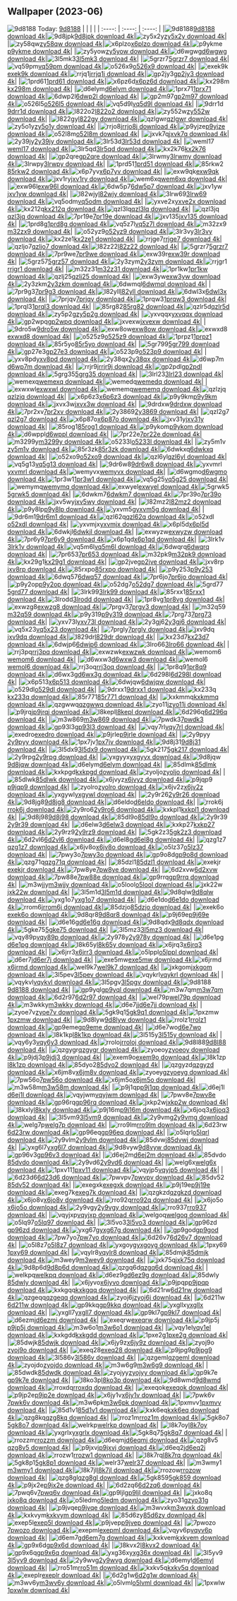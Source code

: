 ## Wallpaper (2023-06)
![9d8188](https://w.wallhaven.cc/full/9d/wallhaven-9d8188.jpg) Today: [9d8188](https://th.wallhaven.cc/small/9d/9d8188.jpg)
|      |      |      |
| :----: | :----: | :----: |
|![9d8188](https://th.wallhaven.cc/small/9d/9d8188.jpg)[9d8188 download 4k](https://wallhaven.cc/w/9d8188)|![9d8jpk](https://th.wallhaven.cc/small/9d/9d8jpk.jpg)[9d8jpk download 4k](https://wallhaven.cc/w/9d8jpk)|![zy5x2y](https://th.wallhaven.cc/small/zy/zy5x2y.jpg)[zy5x2y download 4k](https://wallhaven.cc/w/zy5x2y)|
|![zy58qw](https://th.wallhaven.cc/small/zy/zy58qw.jpg)[zy58qw download 4k](https://wallhaven.cc/w/zy58qw)|![x6plzo](https://th.wallhaven.cc/small/x6/x6plzo.jpg)[x6plzo download 4k](https://wallhaven.cc/w/x6plzo)|![p9ykme](https://th.wallhaven.cc/small/p9/p9ykme.jpg)[p9ykme download 4k](https://wallhaven.cc/w/p9ykme)|
|![zy5yow](https://th.wallhaven.cc/small/zy/zy5yow.jpg)[zy5yow download 4k](https://wallhaven.cc/w/zy5yow)|![d6wgwg](https://th.wallhaven.cc/small/d6/d6wgwg.jpg)[d6wgwg download 4k](https://wallhaven.cc/w/d6wgwg)|![3l5mk3](https://th.wallhaven.cc/small/3l/3l5mk3.jpg)[3l5mk3 download 4k](https://wallhaven.cc/w/3l5mk3)|
|![5grzr7](https://th.wallhaven.cc/small/5g/5grzr7.jpg)[5grzr7 download 4k](https://wallhaven.cc/w/5grzr7)|![vq59pm](https://th.wallhaven.cc/small/vq/vq59pm.jpg)[vq59pm download 4k](https://wallhaven.cc/w/vq59pm)|![o526x9](https://th.wallhaven.cc/small/o5/o526x9.jpg)[o526x9 download 4k](https://wallhaven.cc/w/o526x9)|
|![exek9k](https://th.wallhaven.cc/small/ex/exek9k.jpg)[exek9k download 4k](https://wallhaven.cc/w/exek9k)|![rrjq1j](https://th.wallhaven.cc/small/rr/rrjq1j.jpg)[rrjq1j download 4k](https://wallhaven.cc/w/rrjq1j)|![gp2jy3](https://th.wallhaven.cc/small/gp/gp2jy3.jpg)[gp2jy3 download 4k](https://wallhaven.cc/w/gp2jy3)|
|![1prd61](https://th.wallhaven.cc/small/1p/1prd61.jpg)[1prd61 download 4k](https://wallhaven.cc/w/1prd61)|![x6pz6d](https://th.wallhaven.cc/small/x6/x6pz6d.jpg)[x6pz6d download 4k](https://wallhaven.cc/w/x6pz6d)|![kx298m](https://th.wallhaven.cc/small/kx/kx298m.jpg)[kx298m download 4k](https://wallhaven.cc/w/kx298m)|
|![d6elym](https://th.wallhaven.cc/small/d6/d6elym.jpg)[d6elym download 4k](https://wallhaven.cc/w/d6elym)|![1prx71](https://th.wallhaven.cc/small/1p/1prx71.jpg)[1prx71 download 4k](https://wallhaven.cc/w/1prx71)|![6dwp2l](https://th.wallhaven.cc/small/6d/6dwp2l.jpg)[6dwp2l download 4k](https://wallhaven.cc/w/6dwp2l)|
|![gp2m97](https://th.wallhaven.cc/small/gp/gp2m97.jpg)[gp2m97 download 4k](https://wallhaven.cc/w/gp2m97)|![o526l5](https://th.wallhaven.cc/small/o5/o526l5.jpg)[o526l5 download 4k](https://wallhaven.cc/w/o526l5)|![vq5d9l](https://th.wallhaven.cc/small/vq/vq5d9l.jpg)[vq5d9l download 4k](https://wallhaven.cc/w/vq5d9l)|
|![9drr1d](https://th.wallhaven.cc/small/9d/9drr1d.jpg)[9drr1d download 4k](https://wallhaven.cc/w/9drr1d)|![l822o2](https://th.wallhaven.cc/small/l8/l822o2.jpg)[l822o2 download 4k](https://wallhaven.cc/w/l822o2)|![zy552w](https://th.wallhaven.cc/small/zy/zy552w.jpg)[zy552w download 4k](https://wallhaven.cc/w/zy552w)|
|![l822gy](https://th.wallhaven.cc/small/l8/l822gy.jpg)[l822gy download 4k](https://wallhaven.cc/w/l822gy)|![qzlgwr](https://th.wallhaven.cc/small/qz/qzlgwr.jpg)[qzlgwr download 4k](https://wallhaven.cc/w/qzlgwr)|![zy5o1y](https://th.wallhaven.cc/small/zy/zy5o1y.jpg)[zy5o1y download 4k](https://wallhaven.cc/w/zy5o1y)|
|![rrjo8j](https://th.wallhaven.cc/small/rr/rrjo8j.jpg)[rrjo8j download 4k](https://wallhaven.cc/w/rrjo8j)|![p9yjze](https://th.wallhaven.cc/small/p9/p9yjze.jpg)[p9yjze download 4k](https://wallhaven.cc/w/p9yjze)|![o52l8m](https://th.wallhaven.cc/small/o5/o52l8m.jpg)[o52l8m download 4k](https://wallhaven.cc/w/o52l8m)|
|![jxvk7q](https://th.wallhaven.cc/small/jx/jxvk7q.jpg)[jxvk7q download 4k](https://wallhaven.cc/w/jxvk7q)|![2y39jy](https://th.wallhaven.cc/small/2y/2y39jy.jpg)[2y39jy download 4k](https://wallhaven.cc/w/2y39jy)|![3lr53d](https://th.wallhaven.cc/small/3l/3lr53d.jpg)[3lr53d download 4k](https://wallhaven.cc/w/3lr53d)|
|![weml17](https://th.wallhaven.cc/small/we/weml17.jpg)[weml17 download 4k](https://wallhaven.cc/w/weml17)|![3lr5qd](https://th.wallhaven.cc/small/3l/3lr5qd.jpg)[3lr5qd download 4k](https://wallhaven.cc/w/3lr5qd)|![kx2k76](https://th.wallhaven.cc/small/kx/kx2k76.jpg)[kx2k76 download 4k](https://wallhaven.cc/w/kx2k76)|
|![gp2qre](https://th.wallhaven.cc/small/gp/gp2qre.jpg)[gp2qre download 4k](https://wallhaven.cc/w/gp2qre)|![3lrwmy](https://th.wallhaven.cc/small/3l/3lrwmy.jpg)[3lrwmy download 4k](https://wallhaven.cc/w/3lrwmy)|![3lrwpy](https://th.wallhaven.cc/small/3l/3lrwpy.jpg)[3lrwpy download 4k](https://wallhaven.cc/w/3lrwpy)|
|![1prd51](https://th.wallhaven.cc/small/1p/1prd51.jpg)[1prd51 download 4k](https://wallhaven.cc/w/1prd51)|![85rkw2](https://th.wallhaven.cc/small/85/85rkw2.jpg)[85rkw2 download 4k](https://wallhaven.cc/w/85rkw2)|![x6p7yv](https://th.wallhaven.cc/small/x6/x6p7yv.jpg)[x6p7yv download 4k](https://wallhaven.cc/w/x6p7yv)|
|![exw9qk](https://th.wallhaven.cc/small/ex/exw9qk.jpg)[exw9qk download 4k](https://wallhaven.cc/w/exw9qk)|![jxv1ry](https://th.wallhaven.cc/small/jx/jxv1ry.jpg)[jxv1ry download 4k](https://wallhaven.cc/w/jxv1ry)|![wem6xq](https://th.wallhaven.cc/small/we/wem6xq.jpg)[wem6xq download 4k](https://wallhaven.cc/w/wem6xq)|
|![exw96l](https://th.wallhaven.cc/small/ex/exw96l.jpg)[exw96l download 4k](https://wallhaven.cc/w/exw96l)|![6dw5p7](https://th.wallhaven.cc/small/6d/6dw5p7.jpg)[6dw5p7 download 4k](https://wallhaven.cc/w/6dw5p7)|![jxv1yw](https://th.wallhaven.cc/small/jx/jxv1yw.jpg)[jxv1yw download 4k](https://wallhaven.cc/w/jxv1yw)|
|![l82wjy](https://th.wallhaven.cc/small/l8/l82wjy.jpg)[l82wjy download 4k](https://wallhaven.cc/w/l82wjy)|![3lrw69](https://th.wallhaven.cc/small/3l/3lrw69.jpg)[3lrw69 download 4k](https://wallhaven.cc/w/3lrw69)|![vq5odm](https://th.wallhaven.cc/small/vq/vq5odm.jpg)[vq5odm download 4k](https://wallhaven.cc/w/vq5odm)|
|![yxve2x](https://th.wallhaven.cc/small/yx/yxve2x.jpg)[yxve2x download 4k](https://wallhaven.cc/w/yxve2x)|![kx212q](https://th.wallhaven.cc/small/kx/kx212q.jpg)[kx212q download 4k](https://wallhaven.cc/w/kx212q)|![qzl3lq](https://th.wallhaven.cc/small/qz/qzl3lq.jpg)[qzl3lq download 4k](https://wallhaven.cc/w/qzl3lq)|
|![qzl3jq](https://th.wallhaven.cc/small/qz/qzl3jq.jpg)[qzl3jq download 4k](https://wallhaven.cc/w/qzl3jq)|![7pr19e](https://th.wallhaven.cc/small/7p/7pr19e.jpg)[7pr19e download 4k](https://wallhaven.cc/w/7pr19e)|![jxv135](https://th.wallhaven.cc/small/jx/jxv135.jpg)[jxv135 download 4k](https://wallhaven.cc/w/jxv135)|
|![1prd8g](https://th.wallhaven.cc/small/1p/1prd8g.jpg)[1prd8g download 4k](https://wallhaven.cc/w/1prd8g)|![vq5z7l](https://th.wallhaven.cc/small/vq/vq5z7l.jpg)[vq5z7l download 4k](https://wallhaven.cc/w/vq5z7l)|![m32zx9](https://th.wallhaven.cc/small/m3/m32zx9.jpg)[m32zx9 download 4k](https://wallhaven.cc/w/m32zx9)|
|![o52yz9](https://th.wallhaven.cc/small/o5/o52yz9.jpg)[o52yz9 download 4k](https://wallhaven.cc/w/o52yz9)|![3lr3vy](https://th.wallhaven.cc/small/3l/3lr3vy.jpg)[3lr3vy download 4k](https://wallhaven.cc/w/3lr3vy)|![kx2ze1](https://th.wallhaven.cc/small/kx/kx2ze1.jpg)[kx2ze1 download 4k](https://wallhaven.cc/w/kx2ze1)|
|![rrjge7](https://th.wallhaven.cc/small/rr/rrjge7.jpg)[rrjge7 download 4k](https://wallhaven.cc/w/rrjge7)|![qzljo7](https://th.wallhaven.cc/small/qz/qzljo7.jpg)[qzljo7 download 4k](https://wallhaven.cc/w/qzljo7)|![l82z22](https://th.wallhaven.cc/small/l8/l82z22.jpg)[l82z22 download 4k](https://wallhaven.cc/w/l82z22)|
|![5grzr7](https://th.wallhaven.cc/small/5g/5grzr7.jpg)[5grzr7 download 4k](https://wallhaven.cc/w/5grzr7)|![7pr9we](https://th.wallhaven.cc/small/7p/7pr9we.jpg)[7pr9we download 4k](https://wallhaven.cc/w/7pr9we)|![exw39r](https://th.wallhaven.cc/small/ex/exw39r.jpg)[exw39r download 4k](https://wallhaven.cc/w/exw39r)|
|![5grz57](https://th.wallhaven.cc/small/5g/5grz57.jpg)[5grz57 download 4k](https://wallhaven.cc/w/5grz57)|![2y3zym](https://th.wallhaven.cc/small/2y/2y3zym.jpg)[2y3zym download 4k](https://wallhaven.cc/w/2y3zym)|![rrjgr1](https://th.wallhaven.cc/small/rr/rrjgr1.jpg)[rrjgr1 download 4k](https://wallhaven.cc/w/rrjgr1)|
|![m32z31](https://th.wallhaven.cc/small/m3/m32z31.jpg)[m32z31 download 4k](https://wallhaven.cc/w/m32z31)|![1pr1kw](https://th.wallhaven.cc/small/1p/1pr1kw.jpg)[1pr1kw download 4k](https://wallhaven.cc/w/1pr1kw)|![qzlj25](https://th.wallhaven.cc/small/qz/qzlj25.jpg)[qzlj25 download 4k](https://wallhaven.cc/w/qzlj25)|
|![exw3yw](https://th.wallhaven.cc/small/ex/exw3yw.jpg)[exw3yw download 4k](https://wallhaven.cc/w/exw3yw)|![2y3zkm](https://th.wallhaven.cc/small/2y/2y3zkm.jpg)[2y3zkm download 4k](https://wallhaven.cc/w/2y3zkm)|![6dwmql](https://th.wallhaven.cc/small/6d/6dwmql.jpg)[6dwmql download 4k](https://wallhaven.cc/w/6dwmql)|
|![7pr9g3](https://th.wallhaven.cc/small/7p/7pr9g3.jpg)[7pr9g3 download 4k](https://wallhaven.cc/w/7pr9g3)|![l82yll](https://th.wallhaven.cc/small/l8/l82yll.jpg)[l82yll download 4k](https://wallhaven.cc/w/l82yll)|![6dwl3x](https://th.wallhaven.cc/small/6d/6dwl3x.jpg)[6dwl3x download 4k](https://wallhaven.cc/w/6dwl3x)|
|![7prjqv](https://th.wallhaven.cc/small/7p/7prjqv.jpg)[7prjqv download 4k](https://wallhaven.cc/w/7prjqv)|![1prqw3](https://th.wallhaven.cc/small/1p/1prqw3.jpg)[1prqw3 download 4k](https://wallhaven.cc/w/1prqw3)|![1prql3](https://th.wallhaven.cc/small/1p/1prql3.jpg)[1prql3 download 4k](https://wallhaven.cc/w/1prql3)|
|![85rg82](https://th.wallhaven.cc/small/85/85rg82.jpg)[85rg82 download 4k](https://wallhaven.cc/w/85rg82)|![qzlr5d](https://th.wallhaven.cc/small/qz/qzlr5d.jpg)[qzlr5d download 4k](https://wallhaven.cc/w/qzlr5d)|![zy5p2g](https://th.wallhaven.cc/small/zy/zy5p2g.jpg)[zy5p2g download 4k](https://wallhaven.cc/w/zy5p2g)|
|![yxvqqx](https://th.wallhaven.cc/small/yx/yxvqqx.jpg)[yxvqqx download 4k](https://wallhaven.cc/w/yxvqqx)|![gp2wpq](https://th.wallhaven.cc/small/gp/gp2wpq.jpg)[gp2wpq download 4k](https://wallhaven.cc/w/gp2wpq)|![jxvexw](https://th.wallhaven.cc/small/jx/jxvexw.jpg)[jxvexw download 4k](https://wallhaven.cc/w/jxvexw)|
|![9dro5w](https://th.wallhaven.cc/small/9d/9dro5w.jpg)[9dro5w download 4k](https://wallhaven.cc/w/9dro5w)|![exw8ow](https://th.wallhaven.cc/small/ex/exw8ow.jpg)[exw8ow download 4k](https://wallhaven.cc/w/exw8ow)|![exwxd8](https://th.wallhaven.cc/small/ex/exwxd8.jpg)[exwxd8 download 4k](https://wallhaven.cc/w/exwxd8)|
|![o525z9](https://th.wallhaven.cc/small/o5/o525z9.jpg)[o525z9 download 4k](https://wallhaven.cc/w/o525z9)|![1prpz1](https://th.wallhaven.cc/small/1p/1prpz1.jpg)[1prpz1 download 4k](https://wallhaven.cc/w/1prpz1)|![85r5yo](https://th.wallhaven.cc/small/85/85r5yo.jpg)[85r5yo download 4k](https://wallhaven.cc/w/85r5yo)|
|![5gr799](https://th.wallhaven.cc/small/5g/5gr799.jpg)[5gr799 download 4k](https://wallhaven.cc/w/5gr799)|![gp27e3](https://th.wallhaven.cc/small/gp/gp27e3.jpg)[gp27e3 download 4k](https://wallhaven.cc/w/gp27e3)|![o523p9](https://th.wallhaven.cc/small/o5/o523p9.jpg)[o523p9 download 4k](https://wallhaven.cc/w/o523p9)|
|![yxv8pd](https://th.wallhaven.cc/small/yx/yxv8pd.jpg)[yxv8pd download 4k](https://wallhaven.cc/w/yxv8pd)|![2y38qx](https://th.wallhaven.cc/small/2y/2y38qx.jpg)[2y38qx download 4k](https://wallhaven.cc/w/2y38qx)|![d6wp7m](https://th.wallhaven.cc/small/d6/d6wp7m.jpg)[d6wp7m download 4k](https://wallhaven.cc/w/d6wp7m)|
|![rrjr9j](https://th.wallhaven.cc/small/rr/rrjr9j.jpg)[rrjr9j download 4k](https://wallhaven.cc/w/rrjr9j)|![gp2pdl](https://th.wallhaven.cc/small/gp/gp2pdl.jpg)[gp2pdl download 4k](https://wallhaven.cc/w/gp2pdl)|![5grg35](https://th.wallhaven.cc/small/5g/5grg35.jpg)[5grg35 download 4k](https://wallhaven.cc/w/5grg35)|
|![3lrl23](https://th.wallhaven.cc/small/3l/3lrl23.jpg)[3lrl23 download 4k](https://wallhaven.cc/w/3lrl23)|![wemexq](https://th.wallhaven.cc/small/we/wemexq.jpg)[wemexq download 4k](https://wallhaven.cc/w/wemexq)|![wemedq](https://th.wallhaven.cc/small/we/wemedq.jpg)[wemedq download 4k](https://wallhaven.cc/w/wemedq)|
|![exwxwl](https://th.wallhaven.cc/small/ex/exwxwl.jpg)[exwxwl download 4k](https://wallhaven.cc/w/exwxwl)|![wememq](https://th.wallhaven.cc/small/we/wememq.jpg)[wememq download 4k](https://wallhaven.cc/w/wememq)|![qzlzjq](https://th.wallhaven.cc/small/qz/qzlzjq.jpg)[qzlzjq download 4k](https://wallhaven.cc/w/qzlzjq)|
|![x6p6z3](https://th.wallhaven.cc/small/x6/x6p6z3.jpg)[x6p6z3 download 4k](https://wallhaven.cc/w/x6p6z3)|![p9y9km](https://th.wallhaven.cc/small/p9/p9y9km.jpg)[p9y9km download 4k](https://wallhaven.cc/w/p9y9km)|![jxvx3w](https://th.wallhaven.cc/small/jx/jxvx3w.jpg)[jxvx3w download 4k](https://wallhaven.cc/w/jxvx3w)|
|![9drdxw](https://th.wallhaven.cc/small/9d/9drdxw.jpg)[9drdxw download 4k](https://wallhaven.cc/w/9drdxw)|![7pr2xv](https://th.wallhaven.cc/small/7p/7pr2xv.jpg)[7pr2xv download 4k](https://wallhaven.cc/w/7pr2xv)|![2y3869](https://th.wallhaven.cc/small/2y/2y3869.jpg)[2y3869 download 4k](https://wallhaven.cc/w/2y3869)|
|![qzl2g7](https://th.wallhaven.cc/small/qz/qzl2g7.jpg)[qzl2g7 download 4k](https://wallhaven.cc/w/qzl2g7)|![x6p87o](https://th.wallhaven.cc/small/x6/x6p87o.jpg)[x6p87o download 4k](https://wallhaven.cc/w/x6p87o)|![jxv31y](https://th.wallhaven.cc/small/jx/jxv31y.jpg)[jxv31y download 4k](https://wallhaven.cc/w/jxv31y)|
|![85rog1](https://th.wallhaven.cc/small/85/85rog1.jpg)[85rog1 download 4k](https://wallhaven.cc/w/85rog1)|![p9ykom](https://th.wallhaven.cc/small/p9/p9ykom.jpg)[p9ykom download 4k](https://wallhaven.cc/w/p9ykom)|![d6wppl](https://th.wallhaven.cc/small/d6/d6wppl.jpg)[d6wppl download 4k](https://wallhaven.cc/w/d6wppl)|
|![7pr22e](https://th.wallhaven.cc/small/7p/7pr22e.jpg)[7pr22e download 4k](https://wallhaven.cc/w/7pr22e)|![m3299y](https://th.wallhaven.cc/small/m3/m3299y.jpg)[m3299y download 4k](https://wallhaven.cc/w/m3299y)|![o5233l](https://th.wallhaven.cc/small/o5/o5233l.jpg)[o5233l download 4k](https://wallhaven.cc/w/o5233l)|
|![zy5m1v](https://th.wallhaven.cc/small/zy/zy5m1v.jpg)[zy5m1v download 4k](https://wallhaven.cc/w/zy5m1v)|![85r3zk](https://th.wallhaven.cc/small/85/85r3zk.jpg)[85r3zk download 4k](https://wallhaven.cc/w/85r3zk)|![6dwkxq](https://th.wallhaven.cc/small/6d/6dwkxq.jpg)[6dwkxq download 4k](https://wallhaven.cc/w/6dwkxq)|
|![o52xo9](https://th.wallhaven.cc/small/o5/o52xo9.jpg)[o52xo9 download 4k](https://wallhaven.cc/w/o52xo9)|![qzl6yl](https://th.wallhaven.cc/small/qz/qzl6yl.jpg)[qzl6yl download 4k](https://wallhaven.cc/w/qzl6yl)|![vq5g13](https://th.wallhaven.cc/small/vq/vq5g13.jpg)[vq5g13 download 4k](https://wallhaven.cc/w/vq5g13)|
|![9dr6w8](https://th.wallhaven.cc/small/9d/9dr6w8.jpg)[9dr6w8 download 4k](https://wallhaven.cc/w/9dr6w8)|![yxvmrl](https://th.wallhaven.cc/small/yx/yxvmrl.jpg)[yxvmrl download 4k](https://wallhaven.cc/w/yxvmrl)|![wemyvx](https://th.wallhaven.cc/small/we/wemyvx.jpg)[wemyvx download 4k](https://wallhaven.cc/w/wemyvx)|
|![d6wgmo](https://th.wallhaven.cc/small/d6/d6wgmo.jpg)[d6wgmo download 4k](https://wallhaven.cc/w/d6wgmo)|![1pr3w1](https://th.wallhaven.cc/small/1p/1pr3w1.jpg)[1pr3w1 download 4k](https://wallhaven.cc/w/1pr3w1)|![vq5g25](https://th.wallhaven.cc/small/vq/vq5g25.jpg)[vq5g25 download 4k](https://wallhaven.cc/w/vq5g25)|
|![wemymq](https://th.wallhaven.cc/small/we/wemymq.jpg)[wemymq download 4k](https://wallhaven.cc/w/wemymq)|![exwyel](https://th.wallhaven.cc/small/ex/exwyel.jpg)[exwyel download 4k](https://wallhaven.cc/w/exwyel)|![5grwk5](https://th.wallhaven.cc/small/5g/5grwk5.jpg)[5grwk5 download 4k](https://wallhaven.cc/w/5grwk5)|
|![6dwkm7](https://th.wallhaven.cc/small/6d/6dwkm7.jpg)[6dwkm7 download 4k](https://wallhaven.cc/w/6dwkm7)|![7pr39o](https://th.wallhaven.cc/small/7p/7pr39o.jpg)[7pr39o download 4k](https://wallhaven.cc/w/7pr39o)|![jxv5wy](https://th.wallhaven.cc/small/jx/jxv5wy.jpg)[jxv5wy download 4k](https://wallhaven.cc/w/jxv5wy)|
|![l82mz2](https://th.wallhaven.cc/small/l8/l82mz2.jpg)[l82mz2 download 4k](https://wallhaven.cc/w/l82mz2)|![p9y8lp](https://th.wallhaven.cc/small/p9/p9y8lp.jpg)[p9y8lp download 4k](https://wallhaven.cc/w/p9y8lp)|![yxvm5g](https://th.wallhaven.cc/small/yx/yxvm5g.jpg)[yxvm5g download 4k](https://wallhaven.cc/w/yxvm5g)|
|![9dr6m1](https://th.wallhaven.cc/small/9d/9dr6m1.jpg)[9dr6m1 download 4k](https://wallhaven.cc/w/9dr6m1)|![qzl62q](https://th.wallhaven.cc/small/qz/qzl62q.jpg)[qzl62q download 4k](https://wallhaven.cc/w/qzl62q)|![o52xdl](https://th.wallhaven.cc/small/o5/o52xdl.jpg)[o52xdl download 4k](https://wallhaven.cc/w/o52xdl)|
|![yxvmjx](https://th.wallhaven.cc/small/yx/yxvmjx.jpg)[yxvmjx download 4k](https://wallhaven.cc/w/yxvmjx)|![x6pl5d](https://th.wallhaven.cc/small/x6/x6pl5d.jpg)[x6pl5d download 4k](https://wallhaven.cc/w/x6pl5d)|![6dwkjl](https://th.wallhaven.cc/small/6d/6dwkjl.jpg)[6dwkjl download 4k](https://wallhaven.cc/w/6dwkjl)|
|![exwyzw](https://th.wallhaven.cc/small/ex/exwyzw.jpg)[exwyzw download 4k](https://wallhaven.cc/w/exwyzw)|![7pr6y9](https://th.wallhaven.cc/small/7p/7pr6y9.jpg)[7pr6y9 download 4k](https://wallhaven.cc/w/7pr6y9)|![x6p1qd](https://th.wallhaven.cc/small/x6/x6p1qd.jpg)[x6p1qd download 4k](https://wallhaven.cc/w/x6p1qd)|
|![3lrk1v](https://th.wallhaven.cc/small/3l/3lrk1v.jpg)[3lrk1v download 4k](https://wallhaven.cc/w/3lrk1v)|![vq5m6l](https://th.wallhaven.cc/small/vq/vq5m6l.jpg)[vq5m6l download 4k](https://wallhaven.cc/w/vq5m6l)|![6dwqrq](https://th.wallhaven.cc/small/6d/6dwqrq.jpg)[6dwqrq download 4k](https://wallhaven.cc/w/6dwqrq)|
|![7pr653](https://th.wallhaven.cc/small/7p/7pr653.jpg)[7pr653 download 4k](https://wallhaven.cc/w/7pr653)|![m32pk9](https://th.wallhaven.cc/small/m3/m32pk9.jpg)[m32pk9 download 4k](https://wallhaven.cc/w/m32pk9)|![kx29g1](https://th.wallhaven.cc/small/kx/kx29g1.jpg)[kx29g1 download 4k](https://wallhaven.cc/w/kx29g1)|
|![gp2jve](https://th.wallhaven.cc/small/gp/gp2jve.jpg)[gp2jve download 4k](https://wallhaven.cc/w/gp2jve)|![jxv8rp](https://th.wallhaven.cc/small/jx/jxv8rp.jpg)[jxv8rp download 4k](https://wallhaven.cc/w/jxv8rp)|![85rxpo](https://th.wallhaven.cc/small/85/85rxpo.jpg)[85rxpo download 4k](https://wallhaven.cc/w/85rxpo)|
|![p9y253](https://th.wallhaven.cc/small/p9/p9y253.jpg)[p9y253 download 4k](https://wallhaven.cc/w/p9y253)|![6dwq57](https://th.wallhaven.cc/small/6d/6dwq57.jpg)[6dwq57 download 4k](https://wallhaven.cc/w/6dwq57)|![7pr6jo](https://th.wallhaven.cc/small/7p/7pr6jo.jpg)[7pr6jo download 4k](https://wallhaven.cc/w/7pr6jo)|
|![p9y2op](https://th.wallhaven.cc/small/p9/p9y2op.jpg)[p9y2op download 4k](https://wallhaven.cc/w/p9y2op)|![o52dg7](https://th.wallhaven.cc/small/o5/o52dg7.jpg)[o52dg7 download 4k](https://wallhaven.cc/w/o52dg7)|![5grd77](https://th.wallhaven.cc/small/5g/5grd77.jpg)[5grd77 download 4k](https://wallhaven.cc/w/5grd77)|
|![3lrk99](https://th.wallhaven.cc/small/3l/3lrk99.jpg)[3lrk99 download 4k](https://wallhaven.cc/w/3lrk99)|![85rxx1](https://th.wallhaven.cc/small/85/85rxx1.jpg)[85rxx1 download 4k](https://wallhaven.cc/w/85rxx1)|![3lrodd](https://th.wallhaven.cc/small/3l/3lrodd.jpg)[3lrodd download 4k](https://wallhaven.cc/w/3lrodd)|
|![1pr8vg](https://th.wallhaven.cc/small/1p/1pr8vg.jpg)[1pr8vg download 4k](https://wallhaven.cc/w/1pr8vg)|![exwzg8](https://th.wallhaven.cc/small/ex/exwzg8.jpg)[exwzg8 download 4k](https://wallhaven.cc/w/exwzg8)|![7prgv3](https://th.wallhaven.cc/small/7p/7prgv3.jpg)[7prgv3 download 4k](https://wallhaven.cc/w/7prgv3)|
|![m32q59](https://th.wallhaven.cc/small/m3/m32q59.jpg)[m32q59 download 4k](https://wallhaven.cc/w/m32q59)|![p9y319](https://th.wallhaven.cc/small/p9/p9y319.jpg)[p9y319 download 4k](https://wallhaven.cc/w/p9y319)|![7prg73](https://th.wallhaven.cc/small/7p/7prg73.jpg)[7prg73 download 4k](https://wallhaven.cc/w/7prg73)|
|![yxv73l](https://th.wallhaven.cc/small/yx/yxv73l.jpg)[yxv73l download 4k](https://wallhaven.cc/w/yxv73l)|![2y3gj6](https://th.wallhaven.cc/small/2y/2y3gj6.jpg)[2y3gj6 download 4k](https://wallhaven.cc/w/2y3gj6)|![vq5x23](https://th.wallhaven.cc/small/vq/vq5x23.jpg)[vq5x23 download 4k](https://wallhaven.cc/w/vq5x23)|
|![7prgly](https://th.wallhaven.cc/small/7p/7prgly.jpg)[7prgly download 4k](https://wallhaven.cc/w/7prgly)|![jxv9dq](https://th.wallhaven.cc/small/jx/jxv9dq.jpg)[jxv9dq download 4k](https://wallhaven.cc/w/jxv9dq)|![l829dr](https://th.wallhaven.cc/small/l8/l829dr.jpg)[l829dr download 4k](https://wallhaven.cc/w/l829dr)|
|![kx23d7](https://th.wallhaven.cc/small/kx/kx23d7.jpg)[kx23d7 download 4k](https://wallhaven.cc/w/kx23d7)|![6dwjp6](https://th.wallhaven.cc/small/6d/6dwjp6.jpg)[6dwjp6 download 4k](https://wallhaven.cc/w/6dwjp6)|![3lro66](https://th.wallhaven.cc/small/3l/3lro66.jpg)[3lro66 download 4k](https://wallhaven.cc/w/3lro66)|
|![rrj3pq](https://th.wallhaven.cc/small/rr/rrj3pq.jpg)[rrj3pq download 4k](https://wallhaven.cc/w/rrj3pq)|![exwzwk](https://th.wallhaven.cc/small/ex/exwzwk.jpg)[exwzwk download 4k](https://wallhaven.cc/w/exwzwk)|![wemom6](https://th.wallhaven.cc/small/we/wemom6.jpg)[wemom6 download 4k](https://wallhaven.cc/w/wemom6)|
|![d6wxw3](https://th.wallhaven.cc/small/d6/d6wxw3.jpg)[d6wxw3 download 4k](https://wallhaven.cc/w/d6wxw3)|![wemol6](https://th.wallhaven.cc/small/we/wemol6.jpg)[wemol6 download 4k](https://wallhaven.cc/w/wemol6)|![rrj3oq](https://th.wallhaven.cc/small/rr/rrj3oq.jpg)[rrj3oq download 4k](https://wallhaven.cc/w/rrj3oq)|
|![1pr8q9](https://th.wallhaven.cc/small/1p/1pr8q9.jpg)[1pr8q9 download 4k](https://wallhaven.cc/w/1pr8q9)|![d6wx3g](https://th.wallhaven.cc/small/d6/d6wx3g.jpg)[d6wx3g download 4k](https://wallhaven.cc/w/d6wx3g)|![6d298l](https://th.wallhaven.cc/small/6d/6d298l.jpg)[6d298l download 4k](https://wallhaven.cc/w/6d298l)|
|![x6p513](https://th.wallhaven.cc/small/x6/x6p513.jpg)[x6p513 download 4k](https://wallhaven.cc/w/x6p513)|![6dwjqw](https://th.wallhaven.cc/small/6d/6dwjqw.jpg)[6dwjqw download 4k](https://wallhaven.cc/w/6dwjqw)|![o529dl](https://th.wallhaven.cc/small/o5/o529dl.jpg)[o529dl download 4k](https://wallhaven.cc/w/o529dl)|
|![9drxx1](https://th.wallhaven.cc/small/9d/9drxx1.jpg)[9drxx1 download 4k](https://wallhaven.cc/w/9drxx1)|![kx233q](https://th.wallhaven.cc/small/kx/kx233q.jpg)[kx233q download 4k](https://wallhaven.cc/w/kx233q)|![85r771](https://th.wallhaven.cc/small/85/85r771.jpg)[85r771 download 4k](https://wallhaven.cc/w/85r771)|
|![kxkmmq](https://th.wallhaven.cc/small/kx/kxkmmq.jpg)[kxkmmq download 4k](https://wallhaven.cc/w/kxkmmq)|![qzgwwq](https://th.wallhaven.cc/small/qz/qzgwwq.jpg)[qzgwwq download 4k](https://wallhaven.cc/w/qzgwwq)|![zyo11j](https://th.wallhaven.cc/small/zy/zyo11j.jpg)[zyo11j download 4k](https://wallhaven.cc/w/zyo11j)|
|![p9jrqj](https://th.wallhaven.cc/small/p9/p9jrqj.jpg)[p9jrqj download 4k](https://wallhaven.cc/w/p9jrqj)|![l8kepl](https://th.wallhaven.cc/small/l8/l8kepl.jpg)[l8kepl download 4k](https://wallhaven.cc/w/l8kepl)|![6d296q](https://th.wallhaven.cc/small/6d/6d296q.jpg)[6d296q download 4k](https://wallhaven.cc/w/6d296q)|
|![m3w869](https://th.wallhaven.cc/small/m3/m3w869.jpg)[m3w869 download 4k](https://wallhaven.cc/w/m3w869)|![7pwdk3](https://th.wallhaven.cc/small/7p/7pwdk3.jpg)[7pwdk3 download 4k](https://wallhaven.cc/w/7pwdk3)|![gp93l3](https://th.wallhaven.cc/small/gp/gp93l3.jpg)[gp93l3 download 4k](https://wallhaven.cc/w/gp93l3)|
|![vqy7rl](https://th.wallhaven.cc/small/vq/vqy7rl.jpg)[vqy7rl download 4k](https://wallhaven.cc/w/vqy7rl)|![exedro](https://th.wallhaven.cc/small/ex/exedro.jpg)[exedro download 4k](https://wallhaven.cc/w/exedro)|![p9jrle](https://th.wallhaven.cc/small/p9/p9jrle.jpg)[p9jrle download 4k](https://wallhaven.cc/w/p9jrle)|
|![2y9pyy](https://th.wallhaven.cc/small/2y/2y9pyy.jpg)[2y9pyy download 4k](https://wallhaven.cc/w/2y9pyy)|![1px7jv](https://th.wallhaven.cc/small/1p/1px7jv.jpg)[1px7jv download 4k](https://wallhaven.cc/w/1px7jv)|![9d8j31](https://th.wallhaven.cc/small/9d/9d8j31.jpg)[9d8j31 download 4k](https://wallhaven.cc/w/9d8j31)|
|![3l5dx9](https://th.wallhaven.cc/small/3l/3l5dx9.jpg)[3l5dx9 download 4k](https://wallhaven.cc/w/3l5dx9)|![5gk217](https://th.wallhaven.cc/small/5g/5gk217.jpg)[5gk217 download 4k](https://wallhaven.cc/w/5gk217)|![2y9rpg](https://th.wallhaven.cc/small/2y/2y9rpg.jpg)[2y9rpg download 4k](https://wallhaven.cc/w/2y9rpg)|
|![yxgyyx](https://th.wallhaven.cc/small/yx/yxgyyx.jpg)[yxgyyx download 4k](https://wallhaven.cc/w/yxgyyx)|![9d8jqw](https://th.wallhaven.cc/small/9d/9d8jqw.jpg)[9d8jqw download 4k](https://wallhaven.cc/w/9d8jqw)|![d6elym](https://th.wallhaven.cc/small/d6/d6elym.jpg)[d6elym download 4k](https://wallhaven.cc/w/d6elym)|
|![85dlmk](https://th.wallhaven.cc/small/85/85dlmk.jpg)[85dlmk download 4k](https://wallhaven.cc/w/85dlmk)|![kxkpgd](https://th.wallhaven.cc/small/kx/kxkpgd.jpg)[kxkpgd download 4k](https://wallhaven.cc/w/kxkpgd)|![zyoljo](https://th.wallhaven.cc/small/zy/zyoljo.jpg)[zyoljo download 4k](https://wallhaven.cc/w/zyoljo)|
|![85dlwk](https://th.wallhaven.cc/small/85/85dlwk.jpg)[85dlwk download 4k](https://wallhaven.cc/w/85dlwk)|![x6jvyz](https://th.wallhaven.cc/small/x6/x6jvyz.jpg)[x6jvyz download 4k](https://wallhaven.cc/w/x6jvyz)|![p9jqp9](https://th.wallhaven.cc/small/p9/p9jqp9.jpg)[p9jqp9 download 4k](https://wallhaven.cc/w/p9jqp9)|
|![zyolro](https://th.wallhaven.cc/small/zy/zyolro.jpg)[zyolro download 4k](https://wallhaven.cc/w/zyolro)|![x6jv2z](https://th.wallhaven.cc/small/x6/x6jv2z.jpg)[x6jv2z download 4k](https://wallhaven.cc/w/x6jv2z)|![yxgywl](https://th.wallhaven.cc/small/yx/yxgywl.jpg)[yxgywl download 4k](https://wallhaven.cc/w/yxgywl)|
|![2y9r26](https://th.wallhaven.cc/small/2y/2y9r26.jpg)[2y9r26 download 4k](https://wallhaven.cc/w/2y9r26)|![9d8jg8](https://th.wallhaven.cc/small/9d/9d8jg8.jpg)[9d8jg8 download 4k](https://wallhaven.cc/w/9d8jg8)|![d6eldo](https://th.wallhaven.cc/small/d6/d6eldo.jpg)[d6eldo download 4k](https://wallhaven.cc/w/d6eldo)|
|![rrok6j](https://th.wallhaven.cc/small/rr/rrok6j.jpg)[rrok6j download 4k](https://wallhaven.cc/w/rrok6j)|![2y9ro6](https://th.wallhaven.cc/small/2y/2y9ro6.jpg)[2y9ro6 download 4k](https://wallhaven.cc/w/2y9ro6)|![kxkpl1](https://th.wallhaven.cc/small/kx/kxkpl1.jpg)[kxkpl1 download 4k](https://wallhaven.cc/w/kxkpl1)|
|![9d8j98](https://th.wallhaven.cc/small/9d/9d8j98.jpg)[9d8j98 download 4k](https://wallhaven.cc/w/9d8j98)|![85dl9o](https://th.wallhaven.cc/small/85/85dl9o.jpg)[85dl9o download 4k](https://wallhaven.cc/w/85dl9o)|![2y9r39](https://th.wallhaven.cc/small/2y/2y9r39.jpg)[2y9r39 download 4k](https://wallhaven.cc/w/2y9r39)|
|![d6elw3](https://th.wallhaven.cc/small/d6/d6elw3.jpg)[d6elw3 download 4k](https://wallhaven.cc/w/d6elw3)|![kxkp27](https://th.wallhaven.cc/small/kx/kxkp27.jpg)[kxkp27 download 4k](https://wallhaven.cc/w/kxkp27)|![2y9rz9](https://th.wallhaven.cc/small/2y/2y9rz9.jpg)[2y9rz9 download 4k](https://wallhaven.cc/w/2y9rz9)|
|![5gk2z3](https://th.wallhaven.cc/small/5g/5gk2z3.jpg)[5gk2z3 download 4k](https://wallhaven.cc/w/5gk2z3)|![6d2vl6](https://th.wallhaven.cc/small/6d/6d2vl6.jpg)[6d2vl6 download 4k](https://wallhaven.cc/w/6d2vl6)|![d6el8g](https://th.wallhaven.cc/small/d6/d6el8g.jpg)[d6el8g download 4k](https://wallhaven.cc/w/d6el8g)|
|![qzg1z7](https://th.wallhaven.cc/small/qz/qzg1z7.jpg)[qzg1z7 download 4k](https://wallhaven.cc/w/qzg1z7)|![x6jv8o](https://th.wallhaven.cc/small/x6/x6jv8o.jpg)[x6jv8o download 4k](https://wallhaven.cc/w/x6jv8o)|![o5lz37](https://th.wallhaven.cc/small/o5/o5lz37.jpg)[o5lz37 download 4k](https://wallhaven.cc/w/o5lz37)|
|![7pwy3o](https://th.wallhaven.cc/small/7p/7pwy3o.jpg)[7pwy3o download 4k](https://wallhaven.cc/w/7pwy3o)|![gp9o8d](https://th.wallhaven.cc/small/gp/gp9o8d.jpg)[gp9o8d download 4k](https://wallhaven.cc/w/gp9o8d)|![qzg71q](https://th.wallhaven.cc/small/qz/qzg71q.jpg)[qzg71q download 4k](https://wallhaven.cc/w/qzg71q)|
|![85dzl1](https://th.wallhaven.cc/small/85/85dzl1.jpg)[85dzl1 download 4k](https://wallhaven.cc/w/85dzl1)|![exekjr](https://th.wallhaven.cc/small/ex/exekjr.jpg)[exekjr download 4k](https://wallhaven.cc/w/exekjr)|![7pw8ye](https://th.wallhaven.cc/small/7p/7pw8ye.jpg)[7pw8ye download 4k](https://wallhaven.cc/w/7pw8ye)|
|![6d2xvw](https://th.wallhaven.cc/small/6d/6d2xvw.jpg)[6d2xvw download 4k](https://wallhaven.cc/w/6d2xvw)|![7pw88e](https://th.wallhaven.cc/small/7p/7pw88e.jpg)[7pw88e download 4k](https://wallhaven.cc/w/7pw88e)|![gp9rrq](https://th.wallhaven.cc/small/gp/gp9rrq.jpg)[gp9rrq download 4k](https://wallhaven.cc/w/gp9rrq)|
|![m3wjjy](https://th.wallhaven.cc/small/m3/m3wjjy.jpg)[m3wjjy download 4k](https://wallhaven.cc/w/m3wjjy)|![o5lool](https://th.wallhaven.cc/small/o5/o5lool.jpg)[o5lool download 4k](https://wallhaven.cc/w/o5lool)|![jxk22w](https://th.wallhaven.cc/small/jx/jxk22w.jpg)[jxk22w download 4k](https://wallhaven.cc/w/jxk22w)|
|![3l5m1d](https://th.wallhaven.cc/small/3l/3l5m1d.jpg)[3l5m1d download 4k](https://wallhaven.cc/w/3l5m1d)|![9d8qlw](https://th.wallhaven.cc/small/9d/9d8qlw.jpg)[9d8qlw download 4k](https://wallhaven.cc/w/9d8qlw)|![yxg1o7](https://th.wallhaven.cc/small/yx/yxg1o7.jpg)[yxg1o7 download 4k](https://wallhaven.cc/w/yxg1o7)|
|![d6e1do](https://th.wallhaven.cc/small/d6/d6e1do.jpg)[d6e1do download 4k](https://wallhaven.cc/w/d6e1do)|![rrom6j](https://th.wallhaven.cc/small/rr/rrom6j.jpg)[rrom6j download 4k](https://wallhaven.cc/w/rrom6j)|![85dzjo](https://th.wallhaven.cc/small/85/85dzjo.jpg)[85dzjo download 4k](https://wallhaven.cc/w/85dzjo)|
|![exek6o](https://th.wallhaven.cc/small/ex/exek6o.jpg)[exek6o download 4k](https://wallhaven.cc/w/exek6o)|![9d8qr8](https://th.wallhaven.cc/small/9d/9d8qr8.jpg)[9d8qr8 download 4k](https://wallhaven.cc/w/9d8qr8)|![p9j69e](https://th.wallhaven.cc/small/p9/p9j69e.jpg)[p9j69e download 4k](https://wallhaven.cc/w/p9j69e)|
|![d6e16g](https://th.wallhaven.cc/small/d6/d6e16g.jpg)[d6e16g download 4k](https://wallhaven.cc/w/d6e16g)|![9d8qdx](https://th.wallhaven.cc/small/9d/9d8qdx.jpg)[9d8qdx download 4k](https://wallhaven.cc/w/9d8qdx)|![5gke75](https://th.wallhaven.cc/small/5g/5gke75.jpg)[5gke75 download 4k](https://wallhaven.cc/w/5gke75)|
|![3l5mz3](https://th.wallhaven.cc/small/3l/3l5mz3.jpg)[3l5mz3 download 4k](https://wallhaven.cc/w/3l5mz3)|![vqy89p](https://th.wallhaven.cc/small/vq/vqy89p.jpg)[vqy89p download 4k](https://wallhaven.cc/w/vqy89p)|![2y978y](https://th.wallhaven.cc/small/2y/2y978y.jpg)[2y978y download 4k](https://wallhaven.cc/w/2y978y)|
|![d6e1pg](https://th.wallhaven.cc/small/d6/d6e1pg.jpg)[d6e1pg download 4k](https://wallhaven.cc/w/d6e1pg)|![l8k65y](https://th.wallhaven.cc/small/l8/l8k65y.jpg)[l8k65y download 4k](https://wallhaven.cc/w/l8k65y)|![x6jrq3](https://th.wallhaven.cc/small/x6/x6jrq3.jpg)[x6jrq3 download 4k](https://wallhaven.cc/w/x6jrq3)|
|![x6jrr3](https://th.wallhaven.cc/small/x6/x6jrr3.jpg)[x6jrr3 download 4k](https://wallhaven.cc/w/x6jrr3)|![o5lppl](https://th.wallhaven.cc/small/o5/o5lppl.jpg)[o5lppl download 4k](https://wallhaven.cc/w/o5lppl)|![d6er7j](https://th.wallhaven.cc/small/d6/d6er7j.jpg)[d6er7j download 4k](https://wallhaven.cc/w/d6er7j)|
|![exe5mw](https://th.wallhaven.cc/small/ex/exe5mw.jpg)[exe5mw download 4k](https://wallhaven.cc/w/exe5mw)|![x6jrmd](https://th.wallhaven.cc/small/x6/x6jrmd.jpg)[x6jrmd download 4k](https://wallhaven.cc/w/x6jrmd)|![wel9k7](https://th.wallhaven.cc/small/we/wel9k7.jpg)[wel9k7 download 4k](https://wallhaven.cc/w/wel9k7)|
|![jxkgom](https://th.wallhaven.cc/small/jx/jxkgom.jpg)[jxkgom download 4k](https://wallhaven.cc/w/jxkgom)|![3l5pev](https://th.wallhaven.cc/small/3l/3l5pev.jpg)[3l5pev download 4k](https://wallhaven.cc/w/3l5pev)|![vqykrl](https://th.wallhaven.cc/small/vq/vqykrl.jpg)[vqykrl download 4k](https://wallhaven.cc/w/vqykrl)|
|![vqykvl](https://th.wallhaven.cc/small/vq/vqykvl.jpg)[vqykvl download 4k](https://wallhaven.cc/w/vqykvl)|![3l5pgv](https://th.wallhaven.cc/small/3l/3l5pgv.jpg)[3l5pgv download 4k](https://wallhaven.cc/w/3l5pgv)|![9d8188](https://th.wallhaven.cc/small/9d/9d8188.jpg)[9d8188 download 4k](https://wallhaven.cc/w/9d8188)|
|![gp9yql](https://th.wallhaven.cc/small/gp/gp9yql.jpg)[gp9yql download 4k](https://wallhaven.cc/w/gp9yql)|![m3w7qm](https://th.wallhaven.cc/small/m3/m3w7qm.jpg)[m3w7qm download 4k](https://wallhaven.cc/w/m3w7qm)|![6d2r97](https://th.wallhaven.cc/small/6d/6d2r97.jpg)[6d2r97 download 4k](https://wallhaven.cc/w/6d2r97)|
|![wel79p](https://th.wallhaven.cc/small/we/wel79p.jpg)[wel79p download 4k](https://wallhaven.cc/w/wel79p)|![m3wkky](https://th.wallhaven.cc/small/m3/m3wkky.jpg)[m3wkky download 4k](https://wallhaven.cc/w/m3wkky)|![d6e7jj](https://th.wallhaven.cc/small/d6/d6e7jj.jpg)[d6e7jj download 4k](https://wallhaven.cc/w/d6e7jj)|
|![zyoe7v](https://th.wallhaven.cc/small/zy/zyoe7v.jpg)[zyoe7v download 4k](https://wallhaven.cc/w/zyoe7v)|![5gk9q1](https://th.wallhaven.cc/small/5g/5gk9q1.jpg)[5gk9q1 download 4k](https://wallhaven.cc/w/5gk9q1)|![1pxzmw](https://th.wallhaven.cc/small/1p/1pxzmw.jpg)[1pxzmw download 4k](https://wallhaven.cc/w/1pxzmw)|
|![9d8lyw](https://th.wallhaven.cc/small/9d/9d8lyw.jpg)[9d8lyw download 4k](https://wallhaven.cc/w/9d8lyw)|![rrolz1](https://th.wallhaven.cc/small/rr/rrolz1.jpg)[rrolz1 download 4k](https://wallhaven.cc/w/rrolz1)|![gp9eme](https://th.wallhaven.cc/small/gp/gp9eme.jpg)[gp9eme download 4k](https://wallhaven.cc/w/gp9eme)|
|![d6e7wo](https://th.wallhaven.cc/small/d6/d6e7wo.jpg)[d6e7wo download 4k](https://wallhaven.cc/w/d6e7wo)|![l8k1kp](https://th.wallhaven.cc/small/l8/l8k1kp.jpg)[l8k1kp download 4k](https://wallhaven.cc/w/l8k1kp)|![3l515y](https://th.wallhaven.cc/small/3l/3l515y.jpg)[3l515y download 4k](https://wallhaven.cc/w/3l515y)|
|![vqy6y3](https://th.wallhaven.cc/small/vq/vqy6y3.jpg)[vqy6y3 download 4k](https://wallhaven.cc/w/vqy6y3)|![rroloj](https://th.wallhaven.cc/small/rr/rroloj.jpg)[rroloj download 4k](https://wallhaven.cc/w/rroloj)|![9d8l88](https://th.wallhaven.cc/small/9d/9d8l88.jpg)[9d8l88 download 4k](https://wallhaven.cc/w/9d8l88)|
|![qzgygr](https://th.wallhaven.cc/small/qz/qzgygr.jpg)[qzgygr download 4k](https://wallhaven.cc/w/qzgygr)|![zyoeoy](https://th.wallhaven.cc/small/zy/zyoeoy.jpg)[zyoeoy download 4k](https://wallhaven.cc/w/zyoeoy)|![p9jdj3](https://th.wallhaven.cc/small/p9/p9jdj3.jpg)[p9jdj3 download 4k](https://wallhaven.cc/w/p9jdj3)|
|![exem9o](https://th.wallhaven.cc/small/ex/exem9o.jpg)[exem9o download 4k](https://wallhaven.cc/w/exem9o)|![l8k1zp](https://th.wallhaven.cc/small/l8/l8k1zp.jpg)[l8k1zp download 4k](https://wallhaven.cc/w/l8k1zp)|![85dyo2](https://th.wallhaven.cc/small/85/85dyo2.jpg)[85dyo2 download 4k](https://wallhaven.cc/w/85dyo2)|
|![qzgyzd](https://th.wallhaven.cc/small/qz/qzgyzd.jpg)[qzgyzd download 4k](https://wallhaven.cc/w/qzgyzd)|![x6jm8v](https://th.wallhaven.cc/small/x6/x6jm8v.jpg)[x6jm8v download 4k](https://wallhaven.cc/w/x6jm8v)|![zyoeyg](https://th.wallhaven.cc/small/zy/zyoeyg.jpg)[zyoeyg download 4k](https://wallhaven.cc/w/zyoeyg)|
|![7pw56o](https://th.wallhaven.cc/small/7p/7pw56o.jpg)[7pw56o download 4k](https://wallhaven.cc/w/7pw56o)|![x6jm5o](https://th.wallhaven.cc/small/x6/x6jm5o.jpg)[x6jm5o download 4k](https://wallhaven.cc/w/x6jm5o)|![m3w58m](https://th.wallhaven.cc/small/m3/m3w58m.jpg)[m3w58m download 4k](https://wallhaven.cc/w/m3w58m)|
|![p9j1qp](https://th.wallhaven.cc/small/p9/p9j1qp.jpg)[p9j1qp download 4k](https://wallhaven.cc/w/p9j1qp)|![d6ej1l](https://th.wallhaven.cc/small/d6/d6ej1l.jpg)[d6ej1l download 4k](https://wallhaven.cc/w/d6ej1l)|![vqyjwm](https://th.wallhaven.cc/small/vq/vqyjwm.jpg)[vqyjwm download 4k](https://wallhaven.cc/w/vqyjwm)|
|![7pwv8e](https://th.wallhaven.cc/small/7p/7pwv8e.jpg)[7pwv8e download 4k](https://wallhaven.cc/w/7pwv8e)|![gp96rq](https://th.wallhaven.cc/small/gp/gp96rq.jpg)[gp96rq download 4k](https://wallhaven.cc/w/gp96rq)|![jxkp2w](https://th.wallhaven.cc/small/jx/jxkp2w.jpg)[jxkp2w download 4k](https://wallhaven.cc/w/jxkp2w)|
|![l8kxly](https://th.wallhaven.cc/small/l8/l8kxly.jpg)[l8kxly download 4k](https://wallhaven.cc/w/l8kxly)|![p9j16m](https://th.wallhaven.cc/small/p9/p9j16m.jpg)[p9j16m download 4k](https://wallhaven.cc/w/p9j16m)|![x6joq3](https://th.wallhaven.cc/small/x6/x6joq3.jpg)[x6joq3 download 4k](https://wallhaven.cc/w/x6joq3)|
|![3l5vm9](https://th.wallhaven.cc/small/3l/3l5vm9.jpg)[3l5vm9 download 4k](https://wallhaven.cc/w/3l5vm9)|![2y9vmg](https://th.wallhaven.cc/small/2y/2y9vmg.jpg)[2y9vmg download 4k](https://wallhaven.cc/w/2y9vmg)|![welg7p](https://th.wallhaven.cc/small/we/welg7p.jpg)[welg7p download 4k](https://wallhaven.cc/w/welg7p)|
|![rro9lm](https://th.wallhaven.cc/small/rr/rro9lm.jpg)[rro9lm download 4k](https://wallhaven.cc/w/rro9lm)|![6d23rw](https://th.wallhaven.cc/small/6d/6d23rw.jpg)[6d23rw download 4k](https://wallhaven.cc/w/6d23rw)|![gp96eq](https://th.wallhaven.cc/small/gp/gp96eq.jpg)[gp96eq download 4k](https://wallhaven.cc/w/gp96eq)|
|![o5lqrl](https://th.wallhaven.cc/small/o5/o5lqrl.jpg)[o5lqrl download 4k](https://wallhaven.cc/w/o5lqrl)|![2y9vlm](https://th.wallhaven.cc/small/2y/2y9vlm.jpg)[2y9vlm download 4k](https://wallhaven.cc/w/2y9vlm)|![85dvwj](https://th.wallhaven.cc/small/85/85dvwj.jpg)[85dvwj download 4k](https://wallhaven.cc/w/85dvwj)|
|![yxg6l7](https://th.wallhaven.cc/small/yx/yxg6l7.jpg)[yxg6l7 download 4k](https://wallhaven.cc/w/yxg6l7)|![9d8vyw](https://th.wallhaven.cc/small/9d/9d8vyw.jpg)[9d8vyw download 4k](https://wallhaven.cc/w/9d8vyw)|![gp96v3](https://th.wallhaven.cc/small/gp/gp96v3.jpg)[gp96v3 download 4k](https://wallhaven.cc/w/gp96v3)|
|![d6ej2m](https://th.wallhaven.cc/small/d6/d6ej2m.jpg)[d6ej2m download 4k](https://wallhaven.cc/w/d6ej2m)|![85dvdo](https://th.wallhaven.cc/small/85/85dvdo.jpg)[85dvdo download 4k](https://wallhaven.cc/w/85dvdo)|![2y9vd6](https://th.wallhaven.cc/small/2y/2y9vd6.jpg)[2y9vd6 download 4k](https://wallhaven.cc/w/2y9vd6)|
|![welg6x](https://th.wallhaven.cc/small/we/welg6x.jpg)[welg6x download 4k](https://wallhaven.cc/w/welg6x)|![1pxv11](https://th.wallhaven.cc/small/1p/1pxv11.jpg)[1pxv11 download 4k](https://wallhaven.cc/w/1pxv11)|![vqyjp5](https://th.wallhaven.cc/small/vq/vqyjp5.jpg)[vqyjp5 download 4k](https://wallhaven.cc/w/vqyjp5)|
|![6d23d6](https://th.wallhaven.cc/small/6d/6d23d6.jpg)[6d23d6 download 4k](https://wallhaven.cc/w/6d23d6)|![7pwvpv](https://th.wallhaven.cc/small/7p/7pwvpv.jpg)[7pwvpv download 4k](https://wallhaven.cc/w/7pwvpv)|![85dv52](https://th.wallhaven.cc/small/85/85dv52.jpg)[85dv52 download 4k](https://wallhaven.cc/w/85dv52)|
|![exegxk](https://th.wallhaven.cc/small/ex/exegxk.jpg)[exegxk download 4k](https://wallhaven.cc/w/exegxk)|![p9j19e](https://th.wallhaven.cc/small/p9/p9j19e.jpg)[p9j19e download 4k](https://wallhaven.cc/w/p9j19e)|![exeg7k](https://th.wallhaven.cc/small/ex/exeg7k.jpg)[exeg7k download 4k](https://wallhaven.cc/w/exeg7k)|
|![qzgkzd](https://th.wallhaven.cc/small/qz/qzgkzd.jpg)[qzgkzd download 4k](https://wallhaven.cc/w/qzgkzd)|![x6jo8v](https://th.wallhaven.cc/small/x6/x6jo8v.jpg)[x6jo8v download 4k](https://wallhaven.cc/w/x6jo8v)|![rro92q](https://th.wallhaven.cc/small/rr/rro92q.jpg)[rro92q download 4k](https://wallhaven.cc/w/rro92q)|
|![x6jo5o](https://th.wallhaven.cc/small/x6/x6jo5o.jpg)[x6jo5o download 4k](https://wallhaven.cc/w/x6jo5o)|![2y9vgy](https://th.wallhaven.cc/small/2y/2y9vgy.jpg)[2y9vgy download 4k](https://wallhaven.cc/w/2y9vgy)|![rro937](https://th.wallhaven.cc/small/rr/rro937.jpg)[rro937 download 4k](https://wallhaven.cc/w/rro937)|
|![vqyjxp](https://th.wallhaven.cc/small/vq/vqyjxp.jpg)[vqyjxp download 4k](https://wallhaven.cc/w/vqyjxp)|![welgoq](https://th.wallhaven.cc/small/we/welgoq.jpg)[welgoq download 4k](https://wallhaven.cc/w/welgoq)|![o5lq97](https://th.wallhaven.cc/small/o5/o5lq97.jpg)[o5lq97 download 4k](https://wallhaven.cc/w/o5lq97)|
|![3l5vo3](https://th.wallhaven.cc/small/3l/3l5vo3.jpg)[3l5vo3 download 4k](https://wallhaven.cc/w/3l5vo3)|![gp96zd](https://th.wallhaven.cc/small/gp/gp96zd.jpg)[gp96zd download 4k](https://wallhaven.cc/w/gp96zd)|![yxg67g](https://th.wallhaven.cc/small/yx/yxg67g.jpg)[yxg67g download 4k](https://wallhaven.cc/w/yxg67g)|
|![gp9god](https://th.wallhaven.cc/small/gp/gp9god.jpg)[gp9god download 4k](https://wallhaven.cc/w/gp9god)|![7pw7yo](https://th.wallhaven.cc/small/7p/7pw7yo.jpg)[7pw7yo download 4k](https://wallhaven.cc/w/7pw7yo)|![6d26v7](https://th.wallhaven.cc/small/6d/6d26v7.jpg)[6d26v7 download 4k](https://wallhaven.cc/w/6d26v7)|
|![o5l8z7](https://th.wallhaven.cc/small/o5/o5l8z7.jpg)[o5l8z7 download 4k](https://wallhaven.cc/w/o5l8z7)|![yxgoyg](https://th.wallhaven.cc/small/yx/yxgoyg.jpg)[yxgoyg download 4k](https://wallhaven.cc/w/yxgoyg)|![1pxy69](https://th.wallhaven.cc/small/1p/1pxy69.jpg)[1pxy69 download 4k](https://wallhaven.cc/w/1pxy69)|
|![vqylr8](https://th.wallhaven.cc/small/vq/vqylr8.jpg)[vqylr8 download 4k](https://wallhaven.cc/w/vqylr8)|![85dmjk](https://th.wallhaven.cc/small/85/85dmjk.jpg)[85dmjk download 4k](https://wallhaven.cc/w/85dmjk)|![m3wey9](https://th.wallhaven.cc/small/m3/m3wey9.jpg)[m3wey9 download 4k](https://wallhaven.cc/w/m3wey9)|
|![jxk75q](https://th.wallhaven.cc/small/jx/jxk75q.jpg)[jxk75q download 4k](https://wallhaven.cc/w/jxk75q)|![9d8p6d](https://th.wallhaven.cc/small/9d/9d8p6d.jpg)[9d8p6d download 4k](https://wallhaven.cc/w/9d8p6d)|![qzgq6d](https://th.wallhaven.cc/small/qz/qzgq6d.jpg)[qzgq6d download 4k](https://wallhaven.cc/w/qzgq6d)|
|![welkpq](https://th.wallhaven.cc/small/we/welkpq.jpg)[welkpq download 4k](https://wallhaven.cc/w/welkpq)|![d6ez9g](https://th.wallhaven.cc/small/d6/d6ez9g.jpg)[d6ez9g download 4k](https://wallhaven.cc/w/d6ez9g)|![85dwly](https://th.wallhaven.cc/small/85/85dwly.jpg)[85dwly download 4k](https://wallhaven.cc/w/85dwly)|
|![x6jyvo](https://th.wallhaven.cc/small/x6/x6jyvo.jpg)[x6jyvo download 4k](https://wallhaven.cc/w/x6jyvo)|![p9jpqp](https://th.wallhaven.cc/small/p9/p9jpqp.jpg)[p9jpqp download 4k](https://wallhaven.cc/w/p9jpqp)|![kxkgqq](https://th.wallhaven.cc/small/kx/kxkgqq.jpg)[kxkgqq download 4k](https://wallhaven.cc/w/kxkgqq)|
|![6d21rw](https://th.wallhaven.cc/small/6d/6d21rw.jpg)[6d21rw download 4k](https://wallhaven.cc/w/6d21rw)|![qzgeqq](https://th.wallhaven.cc/small/qz/qzgeqq.jpg)[qzgeqq download 4k](https://wallhaven.cc/w/qzgeqq)|![zyoj6j](https://th.wallhaven.cc/small/zy/zyoj6j.jpg)[zyoj6j download 4k](https://wallhaven.cc/w/zyoj6j)|
|![6d211w](https://th.wallhaven.cc/small/6d/6d211w.jpg)[6d211w download 4k](https://wallhaven.cc/w/6d211w)|![gp9kkq](https://th.wallhaven.cc/small/gp/gp9kkq.jpg)[gp9kkq download 4k](https://wallhaven.cc/w/gp9kkq)|![yxgllx](https://th.wallhaven.cc/small/yx/yxgllx.jpg)[yxgllx download 4k](https://wallhaven.cc/w/yxgllx)|
|![yxgll7](https://th.wallhaven.cc/small/yx/yxgll7.jpg)[yxgll7 download 4k](https://wallhaven.cc/w/yxgll7)|![gp9kl7](https://th.wallhaven.cc/small/gp/gp9kl7.jpg)[gp9kl7 download 4k](https://wallhaven.cc/w/gp9kl7)|![d6ezmj](https://th.wallhaven.cc/small/d6/d6ezmj.jpg)[d6ezmj download 4k](https://wallhaven.cc/w/d6ezmj)|
|![exeqrw](https://th.wallhaven.cc/small/ex/exeqrw.jpg)[exeqrw download 4k](https://wallhaven.cc/w/exeqrw)|![p9jp5j](https://th.wallhaven.cc/small/p9/p9jp5j.jpg)[p9jp5j download 4k](https://wallhaven.cc/w/p9jp5j)|![m3w6o1](https://th.wallhaven.cc/small/m3/m3w6o1.jpg)[m3w6o1 download 4k](https://wallhaven.cc/w/m3w6o1)|
|![vqy1el](https://th.wallhaven.cc/small/vq/vqy1el.jpg)[vqy1el download 4k](https://wallhaven.cc/w/vqy1el)|![kxkgdd](https://th.wallhaven.cc/small/kx/kxkgdd.jpg)[kxkgdd download 4k](https://wallhaven.cc/w/kxkgdd)|![1pxe2g](https://th.wallhaven.cc/small/1p/1pxe2g.jpg)[1pxe2g download 4k](https://wallhaven.cc/w/1pxe2g)|
|![85dwjk](https://th.wallhaven.cc/small/85/85dwjk.jpg)[85dwjk download 4k](https://wallhaven.cc/w/85dwjk)|![x6jy9z](https://th.wallhaven.cc/small/x6/x6jy9z.jpg)[x6jy9z download 4k](https://wallhaven.cc/w/x6jy9z)|![zyoj9o](https://th.wallhaven.cc/small/zy/zyoj9o.jpg)[zyoj9o download 4k](https://wallhaven.cc/w/zyoj9o)|
|![exeq28](https://th.wallhaven.cc/small/ex/exeq28.jpg)[exeq28 download 4k](https://wallhaven.cc/w/exeq28)|![p9jpg9](https://th.wallhaven.cc/small/p9/p9jpg9.jpg)[p9jpg9 download 4k](https://wallhaven.cc/w/p9jpg9)|![3l586v](https://th.wallhaven.cc/small/3l/3l586v.jpg)[3l586v download 4k](https://wallhaven.cc/w/3l586v)|
|![qzgeml](https://th.wallhaven.cc/small/qz/qzgeml.jpg)[qzgeml download 4k](https://wallhaven.cc/w/qzgeml)|![zyojdo](https://th.wallhaven.cc/small/zy/zyojdo.jpg)[zyojdo download 4k](https://wallhaven.cc/w/zyojdo)|![m3w6g9](https://th.wallhaven.cc/small/m3/m3w6g9.jpg)[m3w6g9 download 4k](https://wallhaven.cc/w/m3w6g9)|
|![85dwdk](https://th.wallhaven.cc/small/85/85dwdk.jpg)[85dwdk download 4k](https://wallhaven.cc/w/85dwdk)|![zyojyy](https://th.wallhaven.cc/small/zy/zyojyy.jpg)[zyojyy download 4k](https://wallhaven.cc/w/zyojyy)|![gp9k7e](https://th.wallhaven.cc/small/gp/gp9k7e.jpg)[gp9k7e download 4k](https://wallhaven.cc/w/gp9k7e)|
|![l8ko3p](https://th.wallhaven.cc/small/l8/l8ko3p.jpg)[l8ko3p download 4k](https://wallhaven.cc/w/l8ko3p)|![9d8wmd](https://th.wallhaven.cc/small/9d/9d8wmd.jpg)[9d8wmd download 4k](https://wallhaven.cc/w/9d8wmd)|![rroxdq](https://th.wallhaven.cc/small/rr/rroxdq.jpg)[rroxdq download 4k](https://wallhaven.cc/w/rroxdq)|
|![exeqok](https://th.wallhaven.cc/small/ex/exeqok.jpg)[exeqok download 4k](https://wallhaven.cc/w/exeqok)|![p9jp2e](https://th.wallhaven.cc/small/p9/p9jp2e.jpg)[p9jp2e download 4k](https://wallhaven.cc/w/p9jp2e)|![x6jy1v](https://th.wallhaven.cc/small/x6/x6jy1v.jpg)[x6jy1v download 4k](https://wallhaven.cc/w/x6jy1v)|
|![7pwk6v](https://th.wallhaven.cc/small/7p/7pwk6v.jpg)[7pwk6v download 4k](https://wallhaven.cc/w/7pwk6v)|![m3w6pk](https://th.wallhaven.cc/small/m3/m3w6pk.jpg)[m3w6pk download 4k](https://wallhaven.cc/w/m3w6pk)|![1pxmvv](https://th.wallhaven.cc/small/1p/1pxmvv.jpg)[1pxmvv download 4k](https://wallhaven.cc/w/1pxmvv)|
|![85d1v1](https://th.wallhaven.cc/small/85/85d1v1.jpg)[85d1v1 download 4k](https://wallhaven.cc/w/85d1v1)|![kxk6eq](https://th.wallhaven.cc/small/kx/kxk6eq.jpg)[kxk6eq download 4k](https://wallhaven.cc/w/kxk6eq)|![qzg8kq](https://th.wallhaven.cc/small/qz/qzg8kq.jpg)[qzg8kq download 4k](https://wallhaven.cc/w/qzg8kq)|
|![rroz1m](https://th.wallhaven.cc/small/rr/rroz1m.jpg)[rroz1m download 4k](https://wallhaven.cc/w/rroz1m)|![5gk8o7](https://th.wallhaven.cc/small/5g/5gk8o7.jpg)[5gk8o7 download 4k](https://wallhaven.cc/w/5gk8o7)|![welrkp](https://th.wallhaven.cc/small/we/welrkp.jpg)[welrkp download 4k](https://wallhaven.cc/w/welrkp)|
|![l8k7oy](https://th.wallhaven.cc/small/l8/l8k7oy.jpg)[l8k7oy download 4k](https://wallhaven.cc/w/l8k7oy)|![yxgrlx](https://th.wallhaven.cc/small/yx/yxgrlx.jpg)[yxgrlx download 4k](https://wallhaven.cc/w/yxgrlx)|![5gk8q7](https://th.wallhaven.cc/small/5g/5gk8q7.jpg)[5gk8q7 download 4k](https://wallhaven.cc/w/5gk8q7)|
|![rrozzm](https://th.wallhaven.cc/small/rr/rrozzm.jpg)[rrozzm download 4k](https://wallhaven.cc/w/rrozzm)|![d6eqmj](https://th.wallhaven.cc/small/d6/d6eqmj.jpg)[d6eqmj download 4k](https://wallhaven.cc/w/d6eqmj)|![qzg8v5](https://th.wallhaven.cc/small/qz/qzg8v5.jpg)[qzg8v5 download 4k](https://wallhaven.cc/w/qzg8v5)|
|![p9jxvj](https://th.wallhaven.cc/small/p9/p9jxvj.jpg)[p9jxvj download 4k](https://wallhaven.cc/w/p9jxvj)|![d6eq2j](https://th.wallhaven.cc/small/d6/d6eq2j.jpg)[d6eq2j download 4k](https://wallhaven.cc/w/d6eq2j)|![rrozw1](https://th.wallhaven.cc/small/rr/rrozw1.jpg)[rrozw1 download 4k](https://wallhaven.cc/w/rrozw1)|
|![l8k7rq](https://th.wallhaven.cc/small/l8/l8k7rq.jpg)[l8k7rq download 4k](https://wallhaven.cc/w/l8k7rq)|![5gk8p1](https://th.wallhaven.cc/small/5g/5gk8p1.jpg)[5gk8p1 download 4k](https://wallhaven.cc/w/5gk8p1)|![welr37](https://th.wallhaven.cc/small/we/welr37.jpg)[welr37 download 4k](https://wallhaven.cc/w/welr37)|
|![m3wmy1](https://th.wallhaven.cc/small/m3/m3wmy1.jpg)[m3wmy1 download 4k](https://wallhaven.cc/w/m3wmy1)|![l8k7jl](https://th.wallhaven.cc/small/l8/l8k7jl.jpg)[l8k7jl download 4k](https://wallhaven.cc/w/l8k7jl)|![rrozow](https://th.wallhaven.cc/small/rr/rrozow.jpg)[rrozow download 4k](https://wallhaven.cc/w/rrozow)|
|![qzg8gl](https://th.wallhaven.cc/small/qz/qzg8gl.jpg)[qzg8gl download 4k](https://wallhaven.cc/w/qzg8gl)|![5gk859](https://th.wallhaven.cc/small/5g/5gk859.jpg)[5gk859 download 4k](https://wallhaven.cc/w/5gk859)|![p9jx2e](https://th.wallhaven.cc/small/p9/p9jx2e.jpg)[p9jx2e download 4k](https://wallhaven.cc/w/p9jx2e)|
|![6d2zq6](https://th.wallhaven.cc/small/6d/6d2zq6.jpg)[6d2zq6 download 4k](https://wallhaven.cc/w/6d2zq6)|![7pwq6v](https://th.wallhaven.cc/small/7p/7pwq6v.jpg)[7pwq6v download 4k](https://wallhaven.cc/w/7pwq6v)|![gp9ljl](https://th.wallhaven.cc/small/gp/gp9ljl.jpg)[gp9ljl download 4k](https://wallhaven.cc/w/gp9ljl)|
|![jxko8q](https://th.wallhaven.cc/small/jx/jxko8q.jpg)[jxko8q download 4k](https://wallhaven.cc/w/jxko8q)|![o5ledm](https://th.wallhaven.cc/small/o5/o5ledm.jpg)[o5ledm download 4k](https://wallhaven.cc/w/o5ledm)|![zyo31g](https://th.wallhaven.cc/small/zy/zyo31g.jpg)[zyo31g download 4k](https://wallhaven.cc/w/zyo31g)|
|![p9jvqe](https://th.wallhaven.cc/small/p9/p9jvqe.jpg)[p9jvqe download 4k](https://wallhaven.cc/w/p9jvqe)|![m3wvxk](https://th.wallhaven.cc/small/m3/m3wvxk.jpg)[m3wvxk download 4k](https://wallhaven.cc/w/m3wvxk)|![kxkvym](https://th.wallhaven.cc/small/kx/kxkvym.jpg)[kxkvym download 4k](https://wallhaven.cc/w/kxkvym)|
|![85d6zy](https://th.wallhaven.cc/small/85/85d6zy.jpg)[85d6zy download 4k](https://wallhaven.cc/w/85d6zy)|![exep5l](https://th.wallhaven.cc/small/ex/exep5l.jpg)[exep5l download 4k](https://wallhaven.cc/w/exep5l)|![p9jvep](https://th.wallhaven.cc/small/p9/p9jvep.jpg)[p9jvep download 4k](https://wallhaven.cc/w/p9jvep)|
|![7pwozo](https://th.wallhaven.cc/small/7p/7pwozo.jpg)[7pwozo download 4k](https://wallhaven.cc/w/7pwozo)|![exepml](https://th.wallhaven.cc/small/ex/exepml.jpg)[exepml download 4k](https://wallhaven.cc/w/exepml)|![vqyv6p](https://th.wallhaven.cc/small/vq/vqyv6p.jpg)[vqyv6p download 4k](https://wallhaven.cc/w/vqyv6p)|
|![d6em7g](https://th.wallhaven.cc/small/d6/d6em7g.jpg)[d6em7g download 4k](https://wallhaven.cc/w/d6em7g)|![kxkvem](https://th.wallhaven.cc/small/kx/kxkvem.jpg)[kxkvem download 4k](https://wallhaven.cc/w/kxkvem)|![gp9x6d](https://th.wallhaven.cc/small/gp/gp9x6d.jpg)[gp9x6d download 4k](https://wallhaven.cc/w/gp9x6d)|
|![l8kvx2](https://th.wallhaven.cc/small/l8/l8kvx2.jpg)[l8kvx2 download 4k](https://wallhaven.cc/w/l8kvx2)|![gp9x6q](https://th.wallhaven.cc/small/gp/gp9x6q.jpg)[gp9x6q download 4k](https://wallhaven.cc/w/gp9x6q)|![yxg36x](https://th.wallhaven.cc/small/yx/yxg36x.jpg)[yxg36x download 4k](https://wallhaven.cc/w/yxg36x)|
|![3l5yv9](https://th.wallhaven.cc/small/3l/3l5yv9.jpg)[3l5yv9 download 4k](https://wallhaven.cc/w/3l5yv9)|![2y9wvg](https://th.wallhaven.cc/small/2y/2y9wvg.jpg)[2y9wvg download 4k](https://wallhaven.cc/w/2y9wvg)|![d6emyl](https://th.wallhaven.cc/small/d6/d6emyl.jpg)[d6emyl download 4k](https://wallhaven.cc/w/d6emyl)|
|![rro51m](https://th.wallhaven.cc/small/rr/rro51m.jpg)[rro51m download 4k](https://wallhaven.cc/w/rro51m)|![kxkv5q](https://th.wallhaven.cc/small/kx/kxkv5q.jpg)[kxkv5q download 4k](https://wallhaven.cc/w/kxkv5q)|![exeplr](https://th.wallhaven.cc/small/ex/exeplr.jpg)[exeplr download 4k](https://wallhaven.cc/w/exeplr)|
|![6d2g1w](https://th.wallhaven.cc/small/6d/6d2g1w.jpg)[6d2g1w download 4k](https://wallhaven.cc/w/6d2g1w)|![m3wv6y](https://th.wallhaven.cc/small/m3/m3wv6y.jpg)[m3wv6y download 4k](https://wallhaven.cc/w/m3wv6y)|![o5lvml](https://th.wallhaven.cc/small/o5/o5lvml.jpg)[o5lvml download 4k](https://wallhaven.cc/w/o5lvml)|
|![1pxwlw](https://th.wallhaven.cc/small/1p/1pxwlw.jpg)[1pxwlw download 4k](https://wallhaven.cc/w/1pxwlw)|